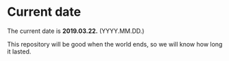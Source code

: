 # Current date

The current date is **2019.03.22.** (YYYY.MM.DD.)

This repository will be good when the world ends, so we will know how long it lasted.